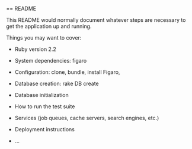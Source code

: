 == README

This README would normally document whatever steps are necessary to get the
application up and running.

Things you may want to cover:

* Ruby version 2.2

* System dependencies: figaro

* Configuration: clone, bundle, install Figaro,

* Database creation: rake DB create

* Database initialization

* How to run the test suite

* Services (job queues, cache servers, search engines, etc.)

* Deployment instructions

* ...
